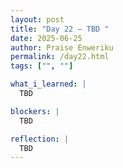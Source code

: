 ```yaml
---
layout: post
title: "Day 22 – TBD "
date: 2025-06-25
author: Praise Enweriku
permalink: /day22.html
tags: ["", ""]

what_i_learned: |
  TBD

blockers: |
  TBD

reflection: |
  TBD
---
```

